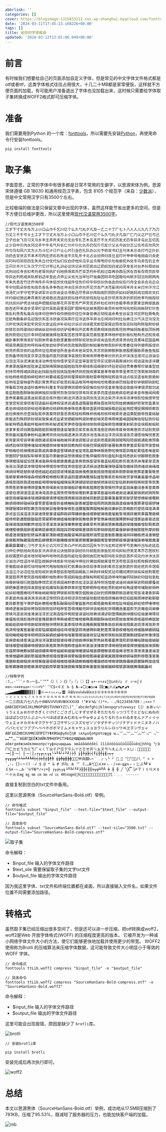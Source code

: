```yaml
---
abbrlink: ''
categories: []
cover: https://blogimage-1315833212.cos.ap-shanghai.myqcloud.com/fonttool%2Fcover.webp
date: '2024-03-11T17:45:23.168226+08:00'
tags: []
title: 给你的字体瘦身
updated: '2024-03-12T13:01:06.049+08:00'
---
```

# 前言

有时候我们想要给自己的页面添加自定义字体，但是常见的中文字体文件格式都是otf或者ttf，这类字体格式往往占用很大，十几二十MB都是家常便饭，这样就不方便页面的加载，有可能用户准备退出了字体也没加载出来，这时候只需要给字体取子集转换成WOFF2格式即可压缩字体。

# 准备

我们需要用到Python 的一个库：[fonttools](https://github.com/fonttools/fonttools)，所以需要先安装[Python](https://www.runoob.com/python/python-install.html)，再使用命令行安装fonttools。

```shell
pip install fonttools
```

# 取子集

字面意思，正常的字体中有很多都是日常不常用的生僻字，以思源宋体为例，思源宋体遵循 GB 18030 和通用规范汉字表，包含 8105 个规范字（来自：[少数派](https://sspai.com/post/38705)），但是中文常用汉字只有3500个左右。

比较极端的做法是只保留文章中出现的字体，虽然这样能节省出更多的空间，但是不方便日后维护更改，所以这里使用[现代汉语常用3500字](https://gist.github.com/MoyuScript/f94d0c594e47113b209156a653aaba93#file-%E7%8E%B0%E4%BB%A3%E6%B1%89%E8%AF%AD%E5%B8%B8%E7%94%A83500%E5%AD%97-txt)。

```
//现代汉语常用3500字
工才下寸丈大与万上小口山巾千乞川亿个么久勺丸夕凡及一乙二十丁厂七卜八人入儿九几了乃刀力又三干于亏士土工才下寸丈大与万上小口山巾千乞川亿个么久勺丸夕凡及广亡门义之尸已弓己卫子也女飞刃习叉马乡丰王井开夫天元无云专扎艺木五支厅不太犬区历友尤匹车巨牙屯比互切瓦止少日中贝内水冈见手午牛毛气升长仁什片仆化仇币仍仅斤爪反介父从今凶分乏公仓月氏勿风欠丹匀乌勾凤六文方火为斗忆计订户认心尺引丑巴孔队办以允予劝双书幻玉刊末未示击打巧正扑扒功扔去甘世古节本术可丙左厉石右布龙平灭轧东卡北占业旧帅归目旦且叮叶甲申号电田由只央史兄叼叫叨另叹四生失禾丘付仗代仙们仪白仔他斥瓜乎丛令用甩印乐句匆册犯外处冬鸟务包饥主市立闪兰半汁汇头汉宁穴它讨写让礼训必议讯记永司尼民出辽奶奴加召皮边孕发圣对台矛纠母幼丝式刑动扛寺吉扣考托老圾巩执扩扫地扬场耳共芒亚芝朽朴机权过臣再协西压厌在百有存而页匠夸夺灰达列死成夹轨邪划迈毕至此贞师尘尖劣光当早吐吓虫曲团同吊吃因吸吗屿帆岁回岂则刚网肉年朱先丢舌竹迁乔伟传乒乓休伍伏优伐延件任伤价份华仰仿伙伪自血向似后行舟全会杀合兆企众爷伞创肌朵杂危旬旨负各名多争色壮冲冰庄庆亦刘齐交次衣产决充妄闭问闯羊并关米灯州汗污江池汤忙兴宇守宅字安讲军许论农讽设访寻那迅尽导异孙阵阳收阶阴防奸如妇好她妈戏羽观欢买红纤约级纪驰巡寿弄麦形进戒吞远违运扶抚坛技坏扰拒找批扯址走抄坝贡攻赤折抓扮抢孝均抛投坟坑抗坊抖护壳志块扭声把报却劫芽花芹芬苍芳严芦劳克苏杆杜杠材村杏极李杨求更束豆两丽医辰励否还歼来连步坚旱盯呈时吴助县里呆园旷围呀吨足邮男困吵串员听吩吹呜吼吧别岗帐财钉针告我乱利秃秀私每兵估体何但伸作伯伶佣低你住位伴身皂佛近彻役返余希坐谷妥含邻岔肝肚肠龟免狂犹角删条卵岛迎饭饮系言冻状亩况床库疗应冷这序辛弃冶忘闲间闷判灶灿弟汪沙汽沃泛沟没沈沉怀忧快完宋宏牢究穷灾良证启评补初社识诉诊词译君灵即层尿尾迟局改张忌际陆阿陈阻附妙妖妨努忍劲鸡驱纯纱纲纳纵驳纷纸纹纺驴纽奉玩环武青责现表规抹拢拔拣坦担押抽拐拖者拍顶拆拥抵拘势抱垃拉拦幸拌招坡披拨择抬其取苦若茂苹苗英范直茄茎茅林枝杯柜析板松枪构杰述枕丧或画卧事刺枣雨卖矿码厕奔奇奋态欧垄妻轰顷转斩轮软到非叔肯齿些虎虏肾贤尚旺具果味昆国昌畅明易昂典固忠咐呼鸣咏呢岸岩帖罗帜岭凯败贩购图钓制知垂牧物乖刮秆和季委佳侍供使例版侄侦侧凭侨佩货依的迫质欣征往爬彼径所舍金命斧爸采受乳贪念贫肤肺肢肿胀朋股肥服胁周昏鱼兔狐忽狗备饰饱饲变京享店夜庙府底剂郊废净盲放刻育闸闹郑券卷单炒炊炕炎炉沫浅法泄河沾泪油泊沿泡注泻泳泥沸波泼泽治怖性怕怜怪学宝宗定宜审宙官空帘实试郎诗肩房诚衬衫视话诞询该详建肃隶录居届刷屈弦承孟孤陕降限妹姑姐姓始驾参艰线练组细驶织终驻驼绍经贯奏春帮珍玻毒型挂封持项垮挎城挠政赴赵挡挺括拴拾挑指垫挣挤拼挖按挥挪某甚革荐巷带草茧茶荒茫荡荣故胡南药标枯柄栋相查柏柳柱柿栏树要咸威歪研砖厘厚砌砍面耐耍牵残殃轻鸦皆背战点临览竖省削尝是盼眨哄哑显冒映星昨畏趴胃贵界虹虾蚁思蚂虽品咽骂哗咱响哈咬咳哪炭峡罚贱贴骨钞钟钢钥钩卸缸拜看矩怎牲选适秒香种秋科重复竿段便俩货顺修保促侮俭俗俘信皇泉鬼侵追俊盾待律很须叙剑逃食盆胆胜胞胖脉勉狭狮独狡狱狠贸怨急饶蚀饺饼弯将奖哀亭亮度迹庭疮疯疫疤姿亲音帝施闻阀阁差养美姜叛送类迷前首逆总炼炸炮烂剃洁洪洒浇浊洞测洗活派洽染济洋洲浑浓津恒恢恰恼恨举觉宣室宫宪突穿窃客冠语扁袄祖神祝误诱说诵垦退既屋昼费陡眉孩除险院娃姥姨姻娇怒架贺盈勇怠柔垒绑绒结绕骄绘给络骆绝绞统耕耗艳泰珠班素蚕顽盏匪捞栽捕振载赶起盐捎捏埋捉捆捐损都哲逝捡换挽热恐壶挨耻耽恭莲莫荷获晋恶真框桂档桐株桥桃格校核样根索哥速逗栗配翅辱唇夏础破原套逐烈殊顾轿较顿毙致柴桌虑监紧党晒眠晓鸭晃晌晕蚊哨哭恩唤啊唉罢峰圆贼贿钱钳钻铁铃铅缺氧特牺造乘敌秤租秧积秩称秘透笔笑笋债借值倚倾倒倘俱倡候俯倍倦健臭射躬息徒徐舰舱般航途拿爹爱颂翁脆脂胸胳脏胶脑狸狼逢留皱饿恋桨浆衰高席准座症病疾疼疲脊效离唐资凉站剖竞部旁旅畜阅羞瓶拳粉料益兼烤烘烦烧烛烟递涛浙涝酒涉消浩海涂浴浮流润浪浸涨烫涌悟悄悔悦害宽家宵宴宾窄容宰案请朗诸读扇袜袖袍被祥课谁调冤谅谈谊剥恳展剧屑弱陵陶陷陪娱娘通能难预桑绢绣验继球理捧堵描域掩捷排掉推堆掀授教掏掠培接控探据掘职基著勒黄萌萝菌菜萄菊萍菠营械梦梢梅检梳梯桶救副票戚爽聋袭盛雪辅辆虚雀堂常匙晨睁眯眼悬野啦晚啄距跃略蛇累唱患唯崖崭崇圈铜铲银甜梨犁移笨笼笛符第敏做袋悠偿偶偷您售停偏假得衔盘船斜盒鸽悉欲彩领脚脖脸脱象够猜猪猎猫猛馅馆凑减毫麻痒痕廊康庸鹿盗章竟商族旋望率着盖粘粗粒断剪兽清添淋淹渠渐混渔淘液淡深婆梁渗情惜惭悼惧惕惊惨惯寇寄宿窑密谋谎祸谜逮敢屠弹随蛋隆隐婚婶颈绩绪续骑绳维绵绸绿琴斑替款堪塔搭越趁趋超提堤博揭喜插揪搜煮援裁搁搂搅握揉斯期欺联散惹葬葛董葡敬葱落朝辜葵棒棋植森椅椒棵棍棉棚棕惠惑逼厨厦硬确雁殖裂雄暂雅辈悲紫辉敞赏掌晴暑最量喷晶喇遇喊景践跌跑遗蛙蛛蜓喝喂喘喉幅帽赌赔黑铸铺链销锁锄锅锈锋锐短智毯鹅剩稍程稀税筐等筑策筛筒答筋筝傲傅牌堡集焦傍储奥街惩御循艇舒番释禽腊脾腔鲁猾猴然馋装蛮就痛童阔善羡普粪尊道曾焰港湖渣湿温渴滑湾渡游滋溉愤慌惰愧愉慨割寒富窜窝窗遍裕裤裙谢谣谦属屡强粥疏隔隙絮嫂登缎缓骗编缘瑞魂肆摄摸填搏塌鼓摆携搬摇搞塘摊蒜勤鹊蓝墓幕蓬蓄蒙蒸献禁楚想槐榆楼概赖酬感碍碑碎碰碗碌雷零雾雹输督龄鉴睛睡睬鄙愚暖盟歇暗照跨跳跪路跟遣蛾蜂嗓置罪罩错锡锣锤锦键锯矮辞稠愁筹签简毁舅鼠催傻像躲微愈遥腰腥腹腾腿触解酱痰廉新韵意粮数煎塑慈煤煌满漠源滤滥滔溪溜滚滨粱滩慎誉塞谨福群殿辟障嫌嫁叠缝缠静碧璃墙嘉摧截誓境摘摔撇聚慕暮蔑蔽模榴榜榨歌遭酷酿酸磁愿需裳颗嗽蜻蜡蝇蜘赚锹锻舞稳算箩管僚鼻魄貌膜膊膀鲜疑馒裹敲豪膏遮腐瘦辣竭端旗精歉弊熄熔漆漂漫滴演漏慢寨赛察蜜谱嫩翠熊凳骡缩慧撕撒趣趟撑播撞撤增聪鞋蕉蔬横槽樱橡飘醋醉震霉瞒题暴瞎影踢踏踩踪蝶蝴嘱墨镇靠稻黎稿稼箱箭篇僵躺僻德艘膝膛熟摩颜毅糊遵潜潮懂额慰劈操燕薯薪薄颠橘整融醒餐嘴蹄器赠默镜赞篮邀衡膨雕磨凝辨辩糖糕燃澡激懒壁避缴戴擦鞠藏霜霞瞧蹈螺穗繁辫赢糟糠燥臂翼骤鞭覆蹦镰翻鹰警攀蹲颤瓣爆疆壤耀躁嚼嚷籍魔灌蠢霸露囊罐匕刁丐歹戈夭仑讥冗邓艾夯凸卢叭叽皿凹囚矢乍尔冯玄邦迂邢芋芍吏夷吁吕吆屹廷迄臼仲伦伊肋旭匈凫妆亥汛讳讶讹讼诀弛阱驮驯纫玖玛韧抠扼汞扳抡坎坞抑拟抒芙芜苇芥芯芭杖杉巫杈甫匣轩卤肖吱吠呕呐吟呛吻吭邑囤吮岖牡佑佃伺囱肛肘甸狈鸠彤灸刨庇吝庐闰兑灼沐沛汰沥沦汹沧沪忱诅诈罕屁坠妓姊妒纬玫卦坷坯拓坪坤拄拧拂拙拇拗茉昔苛苫苟苞茁苔枉枢枚枫杭郁矾奈奄殴歧卓昙哎咕呵咙呻咒咆咖帕账贬贮氛秉岳侠侥侣侈卑刽刹肴觅忿瓮肮肪狞庞疟疙疚卒氓炬沽沮泣泞泌沼怔怯宠宛衩祈诡帚屉弧弥陋陌函姆虱三绅驹绊绎契贰玷玲珊拭拷拱挟垢垛拯荆茸茬荚茵茴荞荠荤荧荔栈柑栅柠枷勃柬砂泵砚鸥轴韭虐昧盹咧昵昭盅勋哆咪哟幽钙钝钠钦钧钮毡氢秕俏俄俐侯徊衍胚胧胎狰饵峦奕咨飒闺闽籽娄烁炫洼柒涎洛恃恍恬恤宦诫诬祠诲屏屎逊陨姚娜蚤骇耕耙秦匿埂捂捍袁捌挫挚捣捅埃耿聂荸莽莱莉莹莺梆栖桦栓桅桩贾酌砸砰砾殉逞哮唠哺剔蚌蚜畔蚣蚪蚓哩圃鸯唁哼唧唆峭峻赂赃钾铆氨秫笆俺赁倔殷耸舀豺豹颁胯胰脐脓逛卿鸵鸳馁凌凄衷郭斋疹紊瓷羔烙浦涡涣涤涧涕涩悍悯窍诺诽袒谆祟恕娩骏琐麸琉琅措捺捶赦埠捻掐掂掖掷掸掺勘聊娶菱菲萎菩萤干萧萨菇彬梗梧梭曹酝酗厢硅硕奢盔匾颅彪眶晤曼晦冕啡畦趾啃蛆蚯蛉蛀唬啰唾啤啥啸崎逻崔崩婴赊铐铛铝铡铣铭矫秸秽笙笤偎傀躯兜衅徘徒舶舷舵敛翎脯逸凰猖祭烹庶庵痊阎阐眷焊焕鸿涯淑淌淮淆渊淫淳淤淀涮涵惦悴惋寂窒谍谐裆袱祷谒谓谚尉堕隅婉颇绰绷综绽缀巢琳琢琼揍堰揩揽揖彭揣搀搓壹搔葫募蒋蒂韩棱椰焚椎棺榔椭粟棘酣酥硝硫颊雳翘凿棠晰鼎喳遏晾畴跋跛蛔蜒蛤鹃喻啼喧嵌赋赎赐锉锌甥掰氮氯黍筏牍粤逾腌腋腕猩猬惫敦痘痢痪竣翔奠遂焙滞湘渤渺溃溅湃愕惶寓窖窘雇谤犀隘媒媚婿缅缆缔缕骚瑟鹉瑰搪聘斟靴靶蓖蒿蒲蓉楔椿楷榄楞楣酪碘硼碉辐辑频睹睦瞄嗜嗦暇畸跷跺蜈蜗蜕蛹嗅嗡嗤署蜀幌锚锥锨锭锰稚颓筷魁衙腻腮腺鹏肄猿颖煞雏馍馏禀痹廓痴靖誊漓溢溯溶滓溺寞窥窟寝褂裸谬媳嫉缚缤剿赘熬赫蔫摹蔓蔗蔼熙蔚兢榛榕酵碟碴碱碳辕辖雌墅嘁踊蝉嘀幔镀舔熏箍箕箫舆僧孵瘩瘟彰粹漱漩漾慷寡寥谭褐裉隧嫡缨撵撩撮撬擒墩撰鞍蕊蕴樊樟橄敷豌醇磕磅碾嘶嘲嘹蝠蝎蝌蝗蝙嘿幢镊镐稽篓膘鲤鲫褒瘪瘤瘫凛憋澎潭潦澳潘澈澜澄憔懊憎翩褥谴鹤憨履嬉豫缭撼擂擅蕾薛薇擎翰噩橱橙瓢磺霍霎辙冀踱蹂蟆螃螟噪鹦黔穆篡篷篙篱儒膳鲸瘾瘸糙燎濒憾懈窿缰壕藐檬檐檩檀礁磷瞭瞬瞳瞪曙蹋蟋蟀嚎赡镣魏簇儡徽爵朦臊鳄糜癌懦豁臀藕藤瞻嚣鳍癞瀑襟璧戳攒孽蘑藻蹭蹬簸簿蟹靡癣羹鳖鬓攘蠕巍鳞糯譬霹躏髓蘸镶瓤矗帧

//特殊字符
:?、。·ˉˇ¨〃々—～‖…‘’“”〔〕〈 〉《》「」『』〖〗【】±+-×÷∧∨∑∏∪∩∈√⊥ ∥ ∠⌒⊙∫∮ ≡≌≈∽∝≠≮≯≤≥∞∶∵∴∷♂♀°′″℃$¤￠￡ ‰ § №☆★〇○●◎◇◆ 回□■△▽⊿▲▼◣◤◢◥ ▁▂▃▄▅▆▇█▉▊▋▌▍▎▏▓※→←↑↓↖↗↘↙〓 ⅰⅱⅲⅳⅴⅵⅶⅷⅸⅹ①②③④⑤⑥⑦⑧⑨⑩ ⒈⒉⒊⒋⒌⒍⒎⒏⒐⒑⒒⒓⒔⒕⒖⒗⒘⒙⒚⒛⑴⑵⑶⑷⑸⑹⑺⑻⑼⑽⑾⑿⒀⒁⒂⒃⒄⒅⒆⒇ 一二三四五六七八九十ⅠⅡⅢⅣⅤⅥⅦⅧⅨⅩⅪⅫ !"#￥%&'()*+，-./0123456789：;<=>？ @ABCDEFGHIJKLMNOPQRSTUVWXYZ[\]^_`abcdefghijklmnopqrstuvwxyz {|｝ぁあぃいぅうぇえぉおかがきぎくぐけげこごさざしじすずせぜそぞただちぢっつづてでとどなにぬねのはばぱひびぴふぶぷへべぺほぼぽまみむめもゃやゅゆょよらりるれろゎわゐゑをんァアィイゥウェエォオカガキギクグケゲコゴサザシジスズセゼソゾタダチヂッツヅテデトドナニヌネノハバパヒビピフブプヘベペホボポマミムメモャヤュユョヨラリルレロヮワヰヱヲンヴヵヶΑΒΓΔΕΖΗΘΙΚΛΜΝΞΟΠΡΣΤΥΦΧΨΩαβγδεζηθ ικλμνξοπρστυφχψ ω︵︶︹︺︿﹀︽︾﹁﹂﹃﹄︻︼︷︸АБВГДЕЁЖЗИЙКЛМНОПРСТУФХЦЧШЩЪЫЬЭЮЯ абвгдеёжзийклмнопрстуфхцчшщъыь эюāáǎàēéěèī íǐìōóǒòūúǔùǖǘǚǜüêɑńňǹɡ ㄅㄆㄇㄈㄉㄊㄋㄌㄍㄎㄏㄐㄑㄒㄓㄔㄕㄖㄗㄘㄙㄚㄛㄜㄝㄞㄟㄠㄡㄢㄣㄤㄥㄦㄧㄨㄩ︱︳︴﹏﹋﹌─━│┃┄┅┆ ┇┈┉┊┋┌┍┎┏┐┑┒┓└┕┖┗┘┙┚┛├┝┞ ┟┠┡┢┣┤┥┦┧┨┩┪┫┬┭┮ ┯┰┱┲┳┴┵┶┷┸┹┺┻┼┽┾┿╀╁╂╃╄ ╅╆╇╈╉╊╋？㊣㈱曱甴囍∟┅﹊﹍╭ ╮╰ ╯ _ ^︵^﹕﹗/\ " < > `,·。{}~～() -√ $ @ * & # 卐℡ ぁ〝〞ミ灬№*ㄨ≮≯﹢﹣/∝≌∽≦≧≒﹤﹥じぷ┗┛￥￡§я-―‥…‰′″℅℉№℡∕∝∣═║ ╒╓╔╕╖╗╘╙╚╛╜╝╞╟╠╡╢╣╤╥╦╧╨╩ ╪ ╫ ╬ ╱ ╲╳▔▕〆〒〡〢〣〤〥〦〧〨〩㎎ ㎏ ㎜ ㎝ ㎞ ㎡ ㏄ ㏎㏑㏒㏕ǹ兀︰﹍﹎ ------
```

直接复制到空白的txt文件中备用。

这里以思源黑体（SourceHanSans-Bold.otf）举例。

```shell
// 命令格式
fonttools subset "$input_file" --text-file="$text_file" --output-file="$output_file"

// 具体命令
fonttools subset "SourceHanSans-Bold.otf" --text-sile="3500.txt" --output-file="SourceHanSans-Bold-compress.otf"
```

![取子集](https://blogimage-1315833212.cos.ap-shanghai.myqcloud.com/fonttool%2FPixPin_2024-03-11_17-28-04.png)

命令解释：

* $input_file 输入的字体文件路径
* $text_sile 需要保留取子集的文字txt文件
* $output_file 输出的字体文件路径

因为我这里字体、txt文件和终端位置都在桌面，所以直接输入文件名，如果文件位置不同需要添加路径。

# 转格式

虽然取子集已经压缩出很多空间了，但是还可以进一步压缩，把otf转换成woff2，woff2是Web 开放字体格式(WOFF) 的压缩程度更高的版本。 它被开发为一种减小网络字体文件大小的方法，使它们能够更快地加载并使用更少的带宽。 WOFF2 使用称为Brotli 的压缩算法来压缩字体数据，这可能导致文件大小明显小于等效的WOFF 字体。

```shell
// 命令格式
fonttools ttLib.woff2 compress "$input_file" -o "$output_file"

// 具体命令
fonttools ttLib.woff2 compress "SourceHanSans-Bold-compress.otf" -o "SourceHanSans-Bold.woff2"
```

命令解释：

* $input_file 输入的字体文件路径
* $output_file 输出的字体文件路径

这里可能会出现报错，原因是缺少了 `brotli`库。

![brotli](https://blogimage-1315833212.cos.ap-shanghai.myqcloud.com/fonttool%2FPixPin_2024-03-11_17-28-35.png)

```shell
// 安装brotli库

pip install brotli
```

安装完成后再次执行即可。

![woff2](https://blogimage-1315833212.cos.ap-shanghai.myqcloud.com/fonttool%2FPixPin_2024-03-11_17-29-11.png)

# 总结

本文以思源黑体（SourceHanSans-Bold.otf）举例，成功地从17.5MB压缩到了781KB，压缩了95.53%，既减轻了服务器的压力，也能加快客户端的加载。

![mb](https://blogimage-1315833212.cos.ap-shanghai.myqcloud.com/fonttool%2FPixPin_2024-03-11_17-29-41.png)
